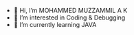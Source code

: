 - 👋 Hi, I’m MOHAMMED MUZZAMMIL A K
- 👀 I’m interested in Coding & Debugging
- 🌱 I’m currently learning JAVA

<!---
Muzzammil777/Muzzammil777 is a ✨ special ✨ repository because its `README.md` (this file) appears on your GitHub profile.
You can click the Preview link to take a look at your changes.
--->
